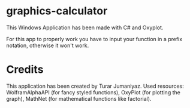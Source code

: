 # graphics-calculator

This Windows Application has been made with C# and Oxyplot. 

For this app to properly work you have to input your function in a prefix notation, otherwise it won't work.

# Credits
This application has been created by Turar Jumaniyaz. Used resources: WolframAlphaAPI (for fancy styled functions),  OxyPlot (for plotting the graph), MathNet (for mathematical functions like factorial).